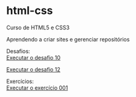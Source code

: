 # html-css
 Curso de HTML5 e CSS3

 Aprendendo a criar sites e gerenciar repositórios


Desafios: <br>
<a href="https://marciliorogerio.github.io/html-css/Desafios/Desafio10/desafio10.html " target="_blank">Executar o desafio 10</a>

<a href="https://marciliorogerio.github.io/html-css/Desafios/desafio10/desafio12.html " target="_blank">Executar o desafio 12</a>

Exercícios: <br>
<a href="https://marciliorogerio.github.io/html-css/Exercicios/Ex001/index.html" target="_blank">Executar o exercício 001</a>
